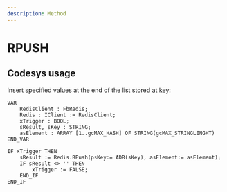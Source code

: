 ```yaml
---
description: Method
---
```


# RPUSH

## Codesys usage

Insert specified values at the end of the list stored at key:

```
VAR	
	RedisClient : FbRedis;
	Redis : IClient := RedisClient;
	xTrigger : BOOL;
	sResult, sKey : STRING;
	asElement : ARRAY [1..gcMAX_HASH] OF STRING(gcMAX_STRINGLENGHT)
END_VAR
```

```
IF xTrigger THEN
	sResult := Redis.RPush(psKey:= ADR(sKey), asElement:= asElement);
	IF sResult <> '' THEN
		xTrigger := FALSE;
	END_IF
END_IF
```
